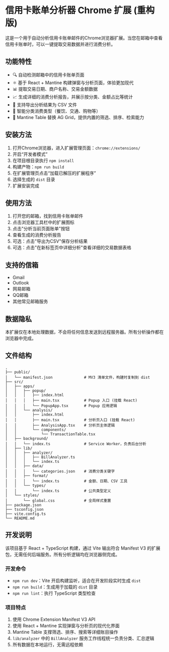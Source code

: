# 信用卡账单分析器 Chrome 扩展 (重构版)

这是一个用于自动分析信用卡账单邮件的Chrome浏览器扩展。当您在邮箱中查看信用卡账单时，可以一键提取交易数据并进行消费分析。

## 功能特性

- 🔍 自动检测邮箱中的信用卡账单页面
- ⚛️ 基于 React + Mantine 构建弹窗与分析页面，体验更加现代
- 📊 提取交易日期、商户名称、交易金额数据
- 📈 生成详细的消费分析报告，并展示按分类、金额占比等统计
- 💾 支持导出分析结果为 CSV 文件
- 🎯 智能分类消费类型（餐饮、交通、购物等）
- 🧮 Mantine Table 替换 AG Grid，提供内置的筛选、排序、检索能力

## 安装方法

1. 打开Chrome浏览器，进入扩展管理页面：`chrome://extensions/`
2. 开启“开发者模式”
3. 在项目根目录执行 `npm install`
4. 构建产物：`npm run build`
5. 在扩展管理页点击“加载已解压的扩展程序”
6. 选择生成的 `dist` 目录
7. 扩展安装完成

## 使用方法

1. 打开您的邮箱，找到信用卡账单邮件
2. 点击浏览器工具栏中的扩展图标
3. 点击"分析当前页面账单"按钮
4. 查看生成的消费分析报告
5. 可选：点击"导出为CSV"保存分析结果
6. 可选：点击"在新标签页中详细分析"查看详细的交易数据表格

## 支持的信箱

- Gmail
- Outlook
- 网易邮箱
- QQ邮箱
- 其他常见邮箱服务

## 数据隐私

本扩展仅在本地处理数据，不会将任何信息发送到远程服务器。所有分析操作都在浏览器中完成。

## 文件结构

```
.
├── public/
│   └── manifest.json              # MV3 清单文件，构建时复制到 dist
├── src/
│   ├── apps/
│   │   ├── popup/
│   │   │   ├── index.html
│   │   │   ├── main.tsx           # Popup 入口 (挂载 React)
│   │   │   └── PopupApp.tsx       # Popup 应用逻辑
│   │   └── analysis/
│   │       ├── index.html
│   │       ├── main.tsx           # 分析页入口 (挂载 React)
│   │       ├── AnalysisApp.tsx    # 分析页主体逻辑
│   │       └── components/
│   │           └── TransactionTable.tsx
│   ├── background/
│   │   └── index.ts               # Service Worker，负责后台分析
│   ├── lib/
│   │   ├── analyzer/
│   │   │   ├── BillAnalyzer.ts
│   │   │   └── index.ts
│   │   ├── data/
│   │   │   └── categories.json    # 消费分类关键字
│   │   ├── format/
│   │   │   └── index.ts           # 金额、日期、CSV 工具
│   │   └── types/
│   │       └── index.ts           # 公共类型定义
│   └── styles/
│       └── global.css             # 全局样式重置
├── package.json
├── tsconfig.json
├── vite.config.ts
└── README.md
```

## 开发说明

该项目基于 React + TypeScript 构建，通过 Vite 输出符合 Manifest V3 的扩展包，无需任何后端服务。所有分析逻辑均在浏览器侧完成。

### 开发命令

- `npm run dev`：Vite 开启构建监听，适合在开发阶段实时生成 `dist`
- `npm run build`：生成用于加载的 `dist` 目录
- `npm run lint`：执行 TypeScript 类型检查

### 项目特点

1. 使用 Chrome Extension Manifest V3 API
2. 使用 React + Mantine 实现弹窗与分析页的现代化界面
3. Mantine Table 支撑筛选、排序、搜索等详细账目操作
4. `lib/analyzer` 中的 `BillAnalyzer` 服务工作线程统一负责分类、汇总逻辑
5. 所有数据在本地运行，无需远程依赖
